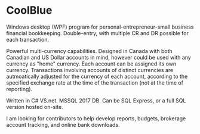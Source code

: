 # CoolBlue
Windows desktop (WPF) program for personal-entrepreneur-small business financial bookkeeping. Double-entry, with multiple CR and DR possible for each transaction.

Powerful multi-currency capabilities. Designed in Canada with both Canadian and US Dollar accounts in mind, however could be used with any currency as "home" currency. Each account can be assigned its own currency. Transactions involving accounts of distinct currencies are autmoatically adjusted for the currency of each account, according to the specified exchange rate at the time of the transaction (not at the time of reporting).


Written in C# VS.net. MSSQL 2017 DB. Can be SQL Express, or a full SQL version hosted on-site.

I am looking for contributors to help develop reports, budgets, brokerage account tracking, and online bank downloads.
